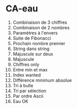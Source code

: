 # CA-eau

1) Combinaison de 3 chiffres
2) Combinaison de 2 nombres
3) Paramètres à l'envers
4) Suite de Fibonacci
5) Prochain nombre premier
6) String dans string
7) Majuscule sur deux
8) Majuscule
9) Chiffres only
10) Entre min et max
11) Index wanted
12) Différence minimum absolue
13) Tri à bulle
14) Tri par sélection
15) Par ordre Ascii
16) Eau OK